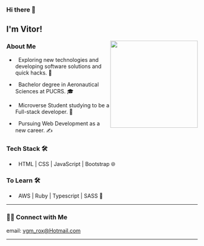 ### Hi there 👋<h2> I'm Vitor!</h2>

<img align='right' src="https://media.giphy.com/media/M9gbBd9nbDrOTu1Mqx/giphy.gif" width="230">

<h3> About Me </h3>



- &nbsp; Exploring new technologies and developing software solutions and quick hacks. 🤔

- &nbsp; Bachelor degree in Aeronautical Sciences at PUCRS. 🎓

- &nbsp; Microverse Student studying to be a Full-stack developer. 🌱

- &nbsp; Pursuing Web Development as a new career. ✍️



<h3> Tech Stack 🛠</h3>



- &nbsp; HTML | CSS | JavaScript | Bootstrap 🌐

<!--

- 🔧 &nbsp; Git | Figma | Webpack

- &nbsp; Illustrator | Photoshop | Premiere 🖥

-->

<h3> To Learn 🛠</h3>

- &nbsp; AWS | Ruby | Typescript | SASS 🔧

<hr>

<h3> 🤝🏻 Connect with Me </h3>

email: vgm_rox@Hotmail.com
</p>





<hr>



